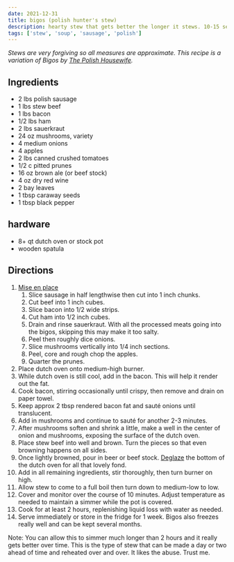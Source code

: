```yaml
---
date: 2021-12-31
title: bigos (polish hunter's stew)
description: hearty stew that gets better the longer it stews. 10-15 servings
tags: ['stew', 'soup', 'sausage', 'polish']
---
```


*Stews are very forgiving so all measures are approximate. This recipe is a variation of Bigos by [The Polish Housewife](https://polishhousewife.com/bigos-polish-hunters-stew/).*

## Ingredients

- 2 lbs polish sausage
- 1 lbs stew beef
- 1 lbs bacon
- 1/2 lbs ham
- 2 lbs sauerkraut
- 24 oz mushrooms, variety
- 4 medium onions
- 4 apples
- 2 lbs canned crushed tomatoes
- 1/2 c pitted prunes
- 16 oz brown ale (or beef stock)
- 4 oz dry red wine
- 2 bay leaves
- 1 tbsp caraway seeds
- 1 tbsp black pepper

## hardware

- 8+ qt dutch oven or stock pot
- wooden spatula

## Directions

1. [Mise en place](/concepts/kitchen-glossary#mis-en-place)
   1. Slice sausage in half lengthwise then cut into 1 inch chunks.
   2. Cut beef into 1 inch cubes.
   3. Slice bacon into 1/2 wide strips.
   4. Cut ham into 1/2 inch cubes.
   5. Drain and rinse sauerkraut. With all the processed meats going into the bigos, skipping this may make it too salty.
   6. Peel then roughly dice onions.
   7. Slice mushrooms vertically into 1/4 inch sections.
   8. Peel, core and rough chop the apples.
   9. Quarter the prunes.
2. Place dutch oven onto medium-high burner.
3. While dutch oven is still cool, add in the bacon. This will help it render out the fat.
4. Cook bacon, stirring occasionally until crispy, then remove and drain on paper towel.
5. Keep approx 2 tbsp rendered bacon fat and sauté onions until translucent.
6. Add in mushrooms and continue to sauté for another 2-3 minutes.
7. After mushrooms soften and shrink a little, make a well in the center of onion and mushrooms, exposing the surface of the dutch oven.
8. Place stew beef into well and brown. Turn the pieces so that even browning happens on all sides.
9. Once lightly browned, pour in beer or beef stock. [Deglaze](/concepts/kitchen-glossary#mis-en-place) the bottom of the dutch oven for all that lovely fond.
10. Add in all remaining ingredients, stir thoroughly, then turn burner on high.
11. Allow stew to come to a full boil then turn down to medium-low to low.
12. Cover and monitor over the course of 10 minutes. Adjust temperature as needed to maintain a simmer while the pot is covered.
13. Cook for at least 2 hours, replenishing liquid loss with water as needed.
14. Serve immediately or store in the fridge for 1 week. Bigos also freezes really well and can be kept several months.

Note: You can allow this to simmer much longer than 2 hours and it really gets better over time. This is the type of stew that can be made a day or two ahead of time and reheated over and over. It likes the abuse. Trust me.
